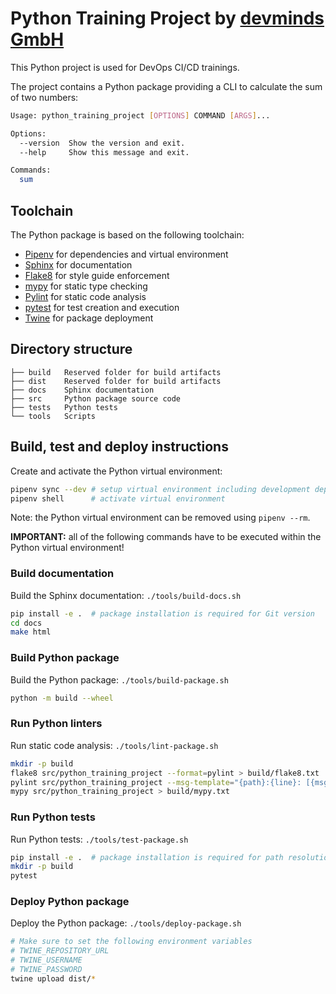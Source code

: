 # Python Training Project by [devminds GmbH](https://devminds.ch)

This Python project is used for DevOps CI/CD trainings.

The project contains a Python package providing a CLI to calculate the sum of two numbers:

```bash
Usage: python_training_project [OPTIONS] COMMAND [ARGS]...

Options:
  --version  Show the version and exit.
  --help     Show this message and exit.

Commands:
  sum
```


## Toolchain

The Python package is based on the following toolchain:

* [Pipenv](https://pipenv.pypa.io/en/latest/) for dependencies and virtual environment
* [Sphinx](https://www.sphinx-doc.org/en/master/) for documentation
* [Flake8](https://flake8.pycqa.org/en/latest/) for style guide enforcement
* [mypy](https://mypy-lang.org/) for static type checking
* [Pylint](https://www.pylint.org/) for static code analysis
* [pytest](https://docs.pytest.org/en/stable/) for test creation and execution
* [Twine](https://twine.readthedocs.io/en/stable/) for package deployment


## Directory structure

```
├── build   Reserved folder for build artifacts
├── dist    Reserved folder for build artifacts
├── docs    Sphinx documentation
├── src     Python package source code
├── tests   Python tests
└── tools   Scripts

```

## Build, test and deploy instructions

Create and activate the Python virtual environment:

```bash
pipenv sync --dev # setup virtual environment including development dependencies
pipenv shell      # activate virtual environment
```

Note: the Python virtual environment can be removed using `pipenv --rm`.

**IMPORTANT:** all of the following commands have to be executed within the Python virtual environment!

### Build documentation

Build the Sphinx documentation: `./tools/build-docs.sh`

```bash
pip install -e .  # package installation is required for Git version
cd docs
make html
```

### Build Python package

Build the Python package: `./tools/build-package.sh`

```bash
python -m build --wheel
```

### Run Python linters

Run static code analysis: `./tools/lint-package.sh`

```bash
mkdir -p build
flake8 src/python_training_project --format=pylint > build/flake8.txt
pylint src/python_training_project --msg-template="{path}:{line}: [{msg_id}, {obj}] {msg} ({symbol})" > build/pylint.txt
mypy src/python_training_project > build/mypy.txt
```

### Run Python tests

Run Python tests: `./tools/test-package.sh`

```bash
pip install -e .  # package installation is required for path resolution
mkdir -p build
pytest
```

### Deploy Python package

Deploy the Python package: `./tools/deploy-package.sh`

```bash
# Make sure to set the following environment variables
# TWINE_REPOSITORY_URL
# TWINE_USERNAME
# TWINE_PASSWORD
twine upload dist/*
```

